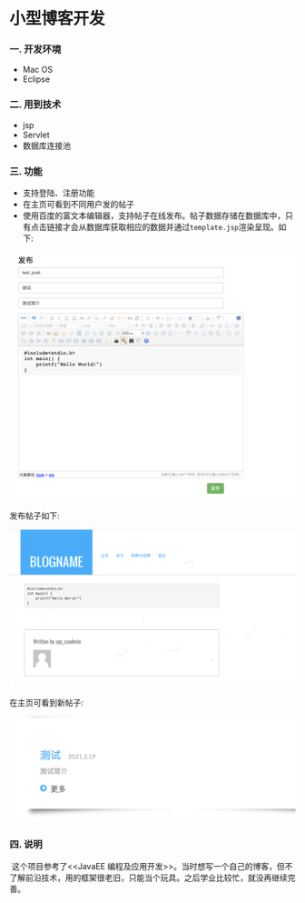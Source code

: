 # 小型博客开发

### 一. 开发环境

- Mac OS
- Eclipse

### 二. 用到技术

- jsp
- Servlet
- 数据库连接池

### 三. 功能

- 支持登陆、注册功能
- 在主页可看到不同用户发的帖子
- 使用百度的富文本编辑器，支持帖子在线发布。帖子数据存储在数据库中，只有点击链接才会从数据库获取相应的数据并通过`template.jsp`渲染呈现。如下:

<img src="./images/%E6%88%AA%E5%B1%8F2021-08-09%20%E4%B8%8B%E5%8D%884.22.32.png" alt="截屏2021-08-09 下午4.22.32" style="zoom:50%;" />

发布帖子如下:

<img src="./images/%E6%88%AA%E5%B1%8F2021-08-09%20%E4%B8%8B%E5%8D%884.24.19.png" alt="截屏2021-08-09 下午4.24.19" style="zoom:50%;" />

在主页可看到新帖子:

<img src="./images/%E6%88%AA%E5%B1%8F2021-08-09%20%E4%B8%8B%E5%8D%884.28.43.png" alt="截屏2021-08-09 下午4.28.43" style="zoom:50%;" />

### 四. 说明

​	这个项目参考了<<JavaEE 编程及应用开发>>。当时想写一个自己的博客，但不了解前沿技术，用的框架很老旧，只能当个玩具。之后学业比较忙，就没再继续完善。